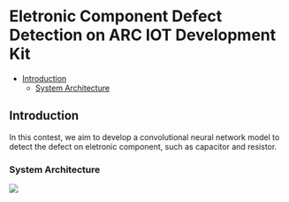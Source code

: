 # Eletronic Component Defect Detection on ARC IOT Development Kit
* [Introduction](#introduction)
  * [System Architecture](#system-architecture)

## Introduction
In this contest, we aim to develop a convolutional neural network model to detect the defect on eletronic component, such 
as capacitor and resistor.
### System Architecture
![](https://i.imgur.com/VJ883mq)


